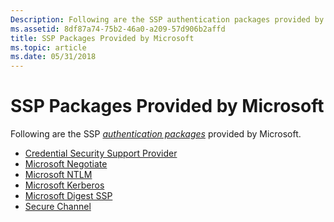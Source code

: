 ```yaml
---
Description: Following are the SSP authentication packages provided by Microsoft.
ms.assetid: 8df87a74-75b2-46a0-a209-57d906b2affd
title: SSP Packages Provided by Microsoft
ms.topic: article
ms.date: 05/31/2018
---
```


# SSP Packages Provided by Microsoft

Following are the SSP [*authentication packages*](https://msdn.microsoft.com/library/ms721532(v=VS.85).aspx) provided by Microsoft.

-   [Credential Security Support Provider](credential-security-support-provider.md)
-   [Microsoft Negotiate](microsoft-negotiate.md)
-   [Microsoft NTLM](microsoft-ntlm.md)
-   [Microsoft Kerberos](microsoft-kerberos.md)
-   [Microsoft Digest SSP](microsoft-digest-ssp.md)
-   [Secure Channel](secure-channel.md)

 

 



